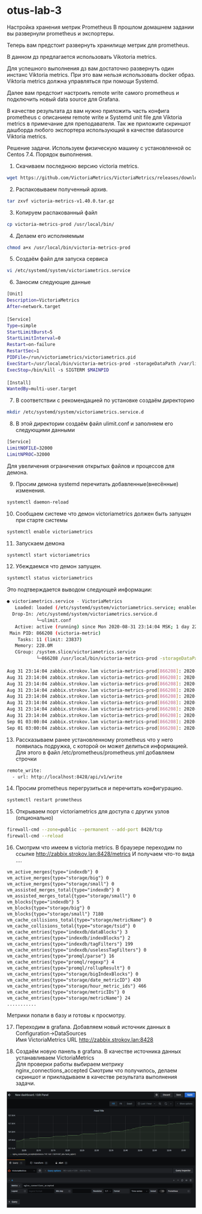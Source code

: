 # otus-lab-3
Настройка хранения метрик Prometheus
В прошлом домашнем задании вы развернули prometheus и экспортеры.

Теперь вам предстоит развернуть хранилище метрик для prometheus.

В данном дз предлагается использовать Vikotoria metrics.

Для успешного выполнения дз вам достаточно развернуть один инстанс Viktoria metrics. При это вам нельзя использовать docker образ. Viktoria metrics должна управляться при помощи Systemd.

Далее вам предстоит настроить remote write самого prometheus и подключить новый data source для Grafana.

В качестве результата дз вам нужно приложить часть конфига prometheus с описанием remote write и Systemd unit file для Viktoria metrics в примечание для преподавателя. Так же приложите скриншот дашборда любого экспортера использующий в качестве datasource Viktoria metrics.

Решение задачи.
Используем физическую машину с установленной ос Centos 7.4.
Порядок выполнения.
1. Скачиваем последнюю версию victoria metrics.  
```bash
wget https://github.com/VictoriaMetrics/VictoriaMetrics/releases/download/v1.40.0/victoria-metrics-v1.40.0.tar.gz
```
2. Распаковываем полученный архив.
```bash
tar zxvf victoria-metrics-v1.40.0.tar.gz
```
3. Копируем распакованный файл 
```bash
cp victoria-metrics-prod /usr/local/bin/
```
4. Делаем его исполняемым
```bash
chmod a+x /usr/local/bin/victoria-metrics-prod
```
5. Создаём файл для запуска сервиса 
```bash
vi /etc/systemd/system/victoriametrics.service
```
6. Заносим следующие данные
```bash
[Unit]
Description=VictoriaMetrics
After=network.target

[Service]
Type=simple
StartLimitBurst=5
StartLimitInterval=0
Restart=on-failure
RestartSec=1
PIDFile=/run/victoriametrics/victoriametrics.pid
ExecStart=/usr/local/bin/victoria-metrics-prod -storageDataPath /var/lib/victoria-metrics-data -retentionPeriod 6
ExecStop=/bin/kill -s SIGTERM $MAINPID

[Install]
WantedBy=multi-user.target
```
7. В соответствии с рекомендацией по установке создаём директорию
```bash
mkdir /etc/systemd/system/victoriametrics.service.d
```
8. В этой директории создаём файл ulimit.conf и заполняем его следующими данными
```bash
[Service]
LimitNOFILE=32000
LimitNPROC=32000
```
Для увеличения ограничения открытых файлов и процессов для демона.

9. Просим демона systemd перечитать добавленные(внесённые) изменения.
```bash
systemctl daemon-reload
```
10. Сообщаем системе что демон victoriametrics должен быть запущен при старте системы
```bash
systemctl enable victoriametrics
```
11. Запускаем демона
```bash
systemctl start victoriametrics
```
12. Убеждаемся что демон запущен.
```bash
systemctl status victoriametrics
```
Это подтверждается выводом следующей информации:
```bash
● victoriametrics.service - VictoriaMetrics
   Loaded: loaded (/etc/systemd/system/victoriametrics.service; enabled; vendor preset: disabled)
  Drop-In: /etc/systemd/system/victoriametrics.service.d
           └─ulimit.conf
   Active: active (running) since Mon 2020-08-31 23:14:04 MSK; 1 day 22h ago
 Main PID: 866208 (victoria-metric)
    Tasks: 11 (limit: 23837)
   Memory: 228.0M
   CGroup: /system.slice/victoriametrics.service
           └─866208 /usr/local/bin/victoria-metrics-prod -storageDataPath /var/lib/victoria-metrics-data -retentionPeriod 6

Aug 31 23:14:04 zabbix.strokov.lam victoria-metrics-prod[866208]: 2020-08-31T20:14:04.806Z        info        VictoriaMetrics/app/vmsto>
Aug 31 23:14:04 zabbix.strokov.lam victoria-metrics-prod[866208]: 2020-08-31T20:14:04.808Z        info        VictoriaMetrics/app/vmsel>
Aug 31 23:14:04 zabbix.strokov.lam victoria-metrics-prod[866208]: 2020-08-31T20:14:04.810Z        info        VictoriaMetrics/app/vmsel>
Aug 31 23:14:04 zabbix.strokov.lam victoria-metrics-prod[866208]: 2020-08-31T20:14:04.810Z        info        VictoriaMetrics/app/victo>
Aug 31 23:14:04 zabbix.strokov.lam victoria-metrics-prod[866208]: 2020-08-31T20:14:04.811Z        info        VictoriaMetrics/lib/https>
Aug 31 23:14:04 zabbix.strokov.lam victoria-metrics-prod[866208]: 2020-08-31T20:14:04.811Z        info        VictoriaMetrics/lib/https>
Aug 31 23:14:04 zabbix.strokov.lam victoria-metrics-prod[866208]: 2020-08-31T20:14:04.918Z        info        VictoriaMetrics/lib/stora>
Aug 31 23:14:04 zabbix.strokov.lam victoria-metrics-prod[866208]: 2020-08-31T20:14:04.924Z        info        VictoriaMetrics/lib/stora>
Sep 01 03:00:04 zabbix.strokov.lam victoria-metrics-prod[866208]: 2020-09-01T00:00:04.951Z        info        VictoriaMetrics/lib/stora>
Sep 01 03:00:04 zabbix.strokov.lam victoria-metrics-prod[866208]: 2020-09-01T00:00:04.956Z        info        VictoriaMetrics/lib/stora>
```
13. Рассказываем ранее установленному prometheus что у него появилась подружка, с которой он может делиться информацией. Для этого в файл /etc/prometheus/prometheus.yml добавляем строчки  
```bash
remote_write:
  - url: http://localhost:8428/api/v1/write
```
14. Просим prometheus перегрузиться и перечитать конфигурацию.
```bash
systemctl restart prometheus
```
15. Открываем порт victoriametrics для доступа с других узлов (опционально)  
```bash
firewall-cmd --zone=public --permanent --add-port 8428/tcp
firewall-cmd --reload
```
16. Смотрим что имеем в victoria metrics. В браузере переходим по ссылке http://zabbix.strokov.lan:8428/metrics
И получаем что-то вида ....
```plaintext
vm_active_merges{type="indexdb"} 0
vm_active_merges{type="storage/big"} 0
vm_active_merges{type="storage/small"} 0
vm_assisted_merges_total{type="indexdb"} 0
vm_assisted_merges_total{type="storage/small"} 0
vm_blocks{type="indexdb"} 5
vm_blocks{type="storage/big"} 0
vm_blocks{type="storage/small"} 7180
vm_cache_collisions_total{type="storage/metricName"} 0
vm_cache_collisions_total{type="storage/tsid"} 0
vm_cache_entries{type="indexdb/dataBlocks"} 3
vm_cache_entries{type="indexdb/indexBlocks"} 2
vm_cache_entries{type="indexdb/tagFilters"} 199
vm_cache_entries{type="indexdb/uselessTagFilters"} 0
vm_cache_entries{type="promql/parse"} 16
vm_cache_entries{type="promql/regexp"} 4
vm_cache_entries{type="promql/rollupResult"} 0
vm_cache_entries{type="storage/bigIndexBlocks"} 0
vm_cache_entries{type="storage/date_metricID"} 430
vm_cache_entries{type="storage/hour_metric_ids"} 466
vm_cache_entries{type="storage/metricIDs"} 0
vm_cache_entries{type="storage/metricName"} 24
...........
```
Метрики попали в базу и готовы к просмотру.

17. Переходим в grafana. Добавляем новый источник данных в Configuration->DataSources  
Имя VictoriaMetrics
URL http://zabbix.strokov.lan:8428

18. Создаём новую панель в grafana. В качестве источника данных устанавливаем VictoriaMetrics  
Для проверки работы выбираем метрику nginx_connections_accepted
Смотрим что получилось, делаем скриншот и прикладываем в качестве результата выполнения задачи.

![](Screenshot_30.png)


